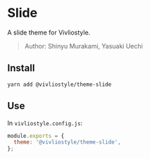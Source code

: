 # Slide

A slide theme for Vivliostyle.

> Author: Shinyu Murakami, Yasuaki Uechi

## Install

```
yarn add @vivliostyle/theme-slide
```

## Use

In `vivliostyle.config.js`:

```js
module.exports = {
  theme: '@vivliostyle/theme-slide',
};
```
